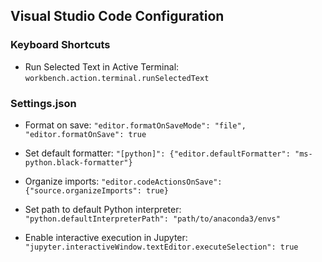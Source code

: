 ## Visual Studio Code Configuration

### Keyboard Shortcuts

- Run Selected Text in Active Terminal: `workbench.action.terminal.runSelectedText`

### Settings.json

- Format on save: `"editor.formatOnSaveMode": "file", "editor.formatOnSave": true`

- Set default formatter: `"[python]": {"editor.defaultFormatter": "ms-python.black-formatter"}`

- Organize imports: `"editor.codeActionsOnSave": {"source.organizeImports": true}`

- Set path to default Python interpreter: `"python.defaultInterpreterPath": "path/to/anaconda3/envs"`

- Enable interactive execution in Jupyter: `"jupyter.interactiveWindow.textEditor.executeSelection": true`
